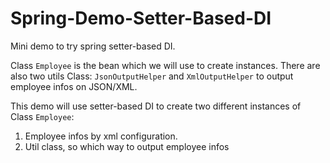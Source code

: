 # Spring-Demo-Setter-Based-DI

Mini demo to try spring setter-based DI.

Class `Employee` is the bean which we will use to create instances. There are also two utils Class: `JsonOutputHelper` and `XmlOutputHelper` to output employee infos on JSON/XML.

This demo will use setter-based DI to create two different instances of Class `Employee`:

1. Employee infos by xml configuration.
2. Util class, so which way to output employee infos
